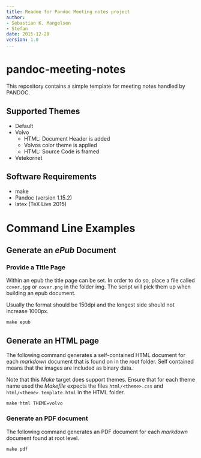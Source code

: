 ```yaml
---
title: Readme for Pandoc Meeting notes project
author: 
- Sebastian K. Mangelsen
- Stefan
date: 2015-12-20
version: 1.0
...
```


# pandoc-meeting-notes
This repository contains a simple template for meeting notes handled by PANDOC.

## Supported Themes

* Default
* Volvo
    - HTML: Document Header is added
    - Volvos color theme is applied
    - HTML: Source Code is framed
* Vetekornet

## Software Requirements
* make
* Pandoc (version 1.15.2)
* latex (TeX  Live 2015)

# Command Line Examples

## Generate an _ePub_ Document

### Provide a Title Page
Within an epub the title page can be set. In order to do so, place a file called `cover.jpg` or `cover.png` in the folder img. The script will pick them up when building an epub document.

Usually the format should be 150dpi and the longest side should not increase 
1000px.

~~~~{.bash}
make epub
~~~~

## Generate an HTML page
The following command generates a self-contained HTML document for each _markdown_ document that is found on in the root folder. Self contained means that the images are included as binary data.

Note that this _Make_ target does support themes. Ensure that for each theme name used the _Makefile_ expects the files `html/<theme>.css` and `html/<theme>.template.html` in the HTML folder.

~~~~{.bash}
make html THEME=volvo
~~~~

### Generate an PDF document
The following command generates an PDF document for each _markdown_ document found at root level.

~~~~{.bash}
make pdf
~~~~
